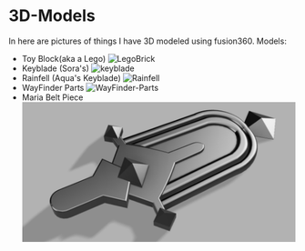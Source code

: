 # 3D-Models
In here are pictures of things I have 3D modeled using fusion360.
Models:
- Toy Block(aka a Lego)
![LegoBrick](https://user-images.githubusercontent.com/103535266/211376590-ebbc2afe-0a26-4d10-8022-618ea2f0af04.png)
- Keyblade (Sora's)
![keyblade](https://user-images.githubusercontent.com/103535266/211376509-60f16304-ad92-43e3-b7e6-45feba840ca6.png)
- Rainfell (Aqua's Keyblade)
![Rainfell](https://user-images.githubusercontent.com/103535266/211376315-9801081a-682a-4a27-88f9-03493444f714.png)
- WayFinder Parts
![WayFinder-Parts](https://user-images.githubusercontent.com/103535266/211725785-b1829f01-983d-48e4-b0f5-e255cf694bb5.png)
- Maria Belt Piece
![Maria Belt](https://github.com/JadeFerguson/3D-Models/blob/main/3DModels/Maria%20Belt%20Piece.png)
